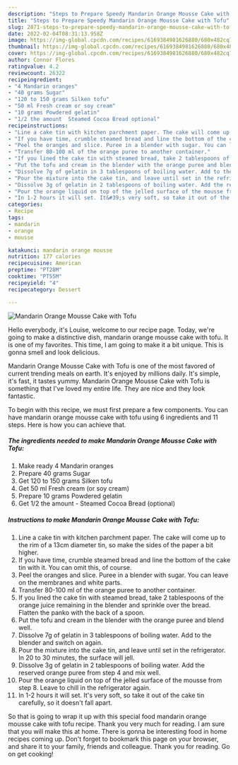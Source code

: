 ```yaml
---
description: "Steps to Prepare Speedy Mandarin Orange Mousse Cake with Tofu"
title: "Steps to Prepare Speedy Mandarin Orange Mousse Cake with Tofu"
slug: 2871-steps-to-prepare-speedy-mandarin-orange-mousse-cake-with-tofu
date: 2022-02-04T08:31:13.958Z
image: https://img-global.cpcdn.com/recipes/6169384981626880/680x482cq70/mandarin-orange-mousse-cake-with-tofu-recipe-main-photo.jpg
thumbnail: https://img-global.cpcdn.com/recipes/6169384981626880/680x482cq70/mandarin-orange-mousse-cake-with-tofu-recipe-main-photo.jpg
cover: https://img-global.cpcdn.com/recipes/6169384981626880/680x482cq70/mandarin-orange-mousse-cake-with-tofu-recipe-main-photo.jpg
author: Connor Flores
ratingvalue: 4.2
reviewcount: 26322
recipeingredient:
- "4 Mandarin oranges"
- "40 grams Sugar"
- "120 to 150 grams Silken tofu"
- "50 ml Fresh cream or soy cream"
- "10 grams Powdered gelatin"
- "1/2 the amount  Steamed Cocoa Bread optional"
recipeinstructions:
- "Line a cake tin with kitchen parchment paper. The cake will come up to the rim of a 13cm diameter tin, so make the sides of the paper a bit higher."
- "If you have time, crumble steamed bread and line the bottom of the cake tin with it. You can omit this, of course."
- "Peel the oranges and slice. Puree in a blender with sugar. You can leave on the membranes and white parts."
- "Transfer 80-100 ml of the orange puree to another container."
- "If you lined the cake tin with steamed bread, take 2 tablespoons of the orange juice remaining in the blender and sprinkle over the bread. Flatten the panko with the back of a spoon."
- "Put the tofu and cream in the blender with the orange puree and blend well."
- "Dissolve 7g of gelatin in 3 tablespoons of boiling water. Add to the blender and switch on again."
- "Pour the mixture into the cake tin, and leave until set in the refrigerator. In 20 to 30 minutes, the surface will jell."
- "Dissolve 3g of gelatin in 2 tablespoons of boiling water. Add the reserved orange puree from step 4 and mix well."
- "Pour the orange liquid on top of the jelled surface of the mousse from step 8. Leave to chill in the refrigerator again."
- "In 1-2 hours it will set. It&#39;s very soft, so take it out of the cake tin carefully, so it doesn&#39;t fall apart."
categories:
- Recipe
tags:
- mandarin
- orange
- mousse

katakunci: mandarin orange mousse 
nutrition: 177 calories
recipecuisine: American
preptime: "PT28M"
cooktime: "PT55M"
recipeyield: "4"
recipecategory: Dessert

---
```



![Mandarin Orange Mousse Cake with Tofu](https://img-global.cpcdn.com/recipes/6169384981626880/680x482cq70/mandarin-orange-mousse-cake-with-tofu-recipe-main-photo.jpg)

Hello everybody, it's Louise, welcome to our recipe page. Today, we're going to make a distinctive dish, mandarin orange mousse cake with tofu. It is one of my favorites. This time, I am going to make it a bit unique. This is gonna smell and look delicious.



Mandarin Orange Mousse Cake with Tofu is one of the most favored of current trending meals on earth. It's enjoyed by millions daily. It's simple, it's fast, it tastes yummy. Mandarin Orange Mousse Cake with Tofu is something that I've loved my entire life. They are nice and they look fantastic.


To begin with this recipe, we must first prepare a few components. You can have mandarin orange mousse cake with tofu using 6 ingredients and 11 steps. Here is how you can achieve that.

<!--inarticleads1-->

##### The ingredients needed to make Mandarin Orange Mousse Cake with Tofu:

1. Make ready 4 Mandarin oranges
1. Prepare 40 grams Sugar
1. Get 120 to 150 grams Silken tofu
1. Get 50 ml Fresh cream (or soy cream)
1. Prepare 10 grams Powdered gelatin
1. Get 1/2 the amount - Steamed Cocoa Bread (optional)




<!--inarticleads2-->

##### Instructions to make Mandarin Orange Mousse Cake with Tofu:

1. Line a cake tin with kitchen parchment paper. The cake will come up to the rim of a 13cm diameter tin, so make the sides of the paper a bit higher.
1. If you have time, crumble steamed bread and line the bottom of the cake tin with it. You can omit this, of course.
1. Peel the oranges and slice. Puree in a blender with sugar. You can leave on the membranes and white parts.
1. Transfer 80-100 ml of the orange puree to another container.
1. If you lined the cake tin with steamed bread, take 2 tablespoons of the orange juice remaining in the blender and sprinkle over the bread. Flatten the panko with the back of a spoon.
1. Put the tofu and cream in the blender with the orange puree and blend well.
1. Dissolve 7g of gelatin in 3 tablespoons of boiling water. Add to the blender and switch on again.
1. Pour the mixture into the cake tin, and leave until set in the refrigerator. In 20 to 30 minutes, the surface will jell.
1. Dissolve 3g of gelatin in 2 tablespoons of boiling water. Add the reserved orange puree from step 4 and mix well.
1. Pour the orange liquid on top of the jelled surface of the mousse from step 8. Leave to chill in the refrigerator again.
1. In 1-2 hours it will set. It&#39;s very soft, so take it out of the cake tin carefully, so it doesn&#39;t fall apart.




So that is going to wrap it up with this special food mandarin orange mousse cake with tofu recipe. Thank you very much for reading. I am sure that you will make this at home. There is gonna be interesting food in home recipes coming up. Don't forget to bookmark this page on your browser, and share it to your family, friends and colleague. Thank you for reading. Go on get cooking!
